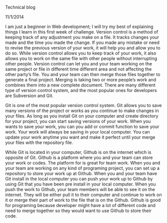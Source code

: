 Technical blog

11/1/2014 

I am just a beginner in Web development; I will try my best of explaining things I learn in this first week of challenge. Version control is a method of keeping track of any adjustment you make on a file. It tracks changes your made and the time you made the change. If you made any mistake or need to revise the previous version of your work, it will help you and allow you to do so. While version control allows you to keep track of your work, it also allows you to work on the same file with other people without interrupting other people. Version control can let you and your team working on the same project or file in different time different area and not affecting the other party’s file. You and your team can then merge those files together to generate a final project. Merging is taking two or more people’s work and combines them into a new complete document. There are many different type of version control system, and the most popular ones for developers are Subversion and Git.

Git is one of the most popular version control system. Git allows you to save many versions of the project or works as you continue to make changes in your files. As long as you install Git on your computer and create directory for your project, you can start saving versions of your work. When you wants to save your work, you can you add or commit function to save your work. Your work will always be saving in your local computer. You can update your work anytime you want and make it perfect until your merge your files with the repository file.

While Git is located in your computer, Github is on the internet which is opposite of Git. Github is a platform where you and your team can store your work or codes. The platform for is great for team work. When you and your team are working on any kind of programing project, you can set up a repository to store your work up at Github. When you and your team have Git install in the local computer you can push your work up to Github by using Git that you have been pre install in your local computer. When you push the work to Github, your team members will be able to see it on the internet. They will be either pull it to their computer and continue to work on it or merge their part of work to the file that is on the Github. Github is good for programing because developer might have a lot of different code and need to merge together so they would want to use Github to store their code. 
